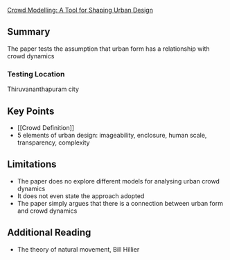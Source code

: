 [Crowd Modelling: A Tool for Shaping Urban Design](https://research.tees.ac.uk/ws/portalfiles/portal/6477586/Accepted_manuscript.pdf)
## Summary

The paper tests the assumption that urban form has a relationship with crowd dynamics
### Testing Location
Thiruvananthapuram city
## Key Points

- [[Crowd Definition]]
- 5 elements of urban design: imageability, enclosure, human scale, transparency, complexity
## Limitations

- The paper does no explore different models for analysing urban crowd dynamics
- It does not even state the approach adopted
- The paper simply argues that there is a connection between urban form and crowd dynamics

## Additional Reading

- The theory of natural movement, Bill Hillier 


